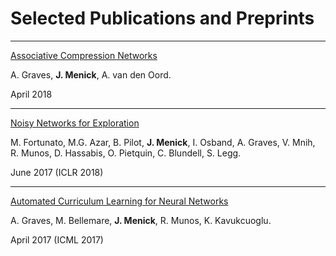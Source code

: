 # Selected Publications and Preprints

---
[Associative Compression Networks](https://arxiv.org/abs/1804.02476)

A. Graves, **J. Menick**, A. van den Oord.

April 2018

---
[Noisy Networks for Exploration](https://arxiv.org/abs/1706.10295)

M. Fortunato, M.G. Azar, B. Pilot, **J. Menick**, I. Osband, A. Graves, V. Mnih, R. Munos, D. Hassabis, O. Pietquin, C. Blundell, S. Legg. 

June 2017 (ICLR 2018)

---
[Automated Curriculum Learning for Neural Networks](https://arxiv.org/abs/1704.03003)

A. Graves, M. Bellemare, **J. Menick**, R. Munos, K. Kavukcuoglu. 

April 2017 (ICML 2017)
